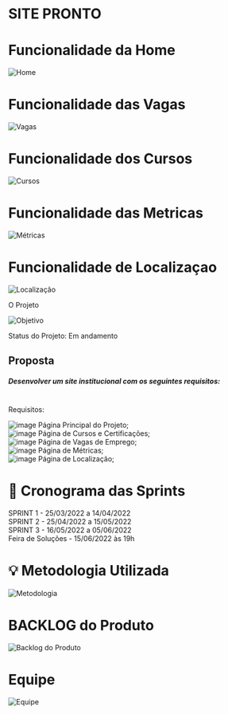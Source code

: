 <h1>SITE PRONTO<h1>
  
<h1> Funcionalidade da Home </h1>

![Home](https://user-images.githubusercontent.com/102235459/168481099-8632c67a-c536-448c-983b-d596f2e0e432.gif)

<h1> Funcionalidade das Vagas </h1>
  
![Vagas](https://user-images.githubusercontent.com/102235459/168481088-5317e664-aef1-4fc6-b163-12f0b2e59845.gif)

<h1> Funcionalidade dos Cursos </h1>
  
![Cursos](https://user-images.githubusercontent.com/102235459/168481148-57ca2334-728b-4fce-a7d5-e89b8058ad32.gif)
 
<h1> Funcionalidade das Metricas </h1>
  
![Métricas](https://user-images.githubusercontent.com/102235459/168481155-8feca5c4-dadc-4ba5-bcbe-e120472a6f30.gif)

<h1> Funcionalidade de Localizaçao </h1>
  
![Localização](https://user-images.githubusercontent.com/102235459/168481165-735bcc45-ee13-410b-8da6-ba434a802964.gif)



O Projeto


![Objetivo](https://user-images.githubusercontent.com/102235459/163418692-6b39e344-4907-48ac-82f1-622f05cc93ec.png)

Status do Projeto: Em andamento

<h2>Proposta</h2>
<h5> Desenvolver um site institucional com os seguintes requisitos:</h5><br>
Requisitos: <bR>

![image](https://user-images.githubusercontent.com/102235459/163419870-2e0f0b03-e7d8-4bf5-b960-c81da66486b5.png) Página Principal do Projeto;
  <br>
  ![image](https://user-images.githubusercontent.com/102235459/163419926-51ed7496-dc6c-4d5d-a3a6-4d94b5a531fd.png) Página de Cursos e Certificações;
  <br>
  ![image](https://user-images.githubusercontent.com/102235459/163419987-520f59b9-e704-42cc-a249-33b67c5426a5.png) Página de Vagas de Emprego; 
  <br>
  ![image](https://user-images.githubusercontent.com/102235459/163420025-1a5db223-b1a4-4856-95a9-bd4488b102a2.png) Página de Métricas;
  <br>
  ![image](https://user-images.githubusercontent.com/102235459/163420062-4339f577-0e4b-4b9d-af9d-b3d7225c187c.png)
Página de Localização;
  <br>

  <h1> 📆 Cronograma das Sprints </h1> 
  SPRINT 1 - 25/03/2022 a 14/04/2022<br>
  SPRINT 2 - 25/04/2022 a 15/05/2022<br>
  SPRINT 3 - 16/05/2022 a 05/06/2022<br>
  Feira de Soluções - 15/06/2022 às 19h<br>
  <h1> 💡 Metodologia Utilizada </h1>
  
  
  ![Metodologia](https://user-images.githubusercontent.com/102235459/163420835-5978259b-4a69-407f-bd59-3c7d6414d679.png)
<br>
  
  <h1> BACKLOG do Produto </h1>
  
![Backlog do Produto](https://user-images.githubusercontent.com/102235459/168493461-8fd2b38a-0eb3-41fd-8267-90e51afdd0bb.png)

  
  <h1> Equipe </h1>
  

  ![Equipe](https://user-images.githubusercontent.com/102235459/163421166-c8cd67eb-6438-4c00-87c2-c0f281b3230b.png)




